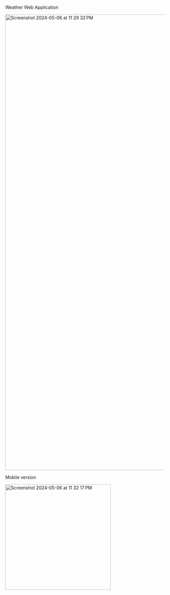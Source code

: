 Weather Web Application

<img width="1440" alt="Screenshot 2024-05-06 at 11 29 32 PM" src="https://github.com/Gideon1107/WeatherZone-web-app/assets/51706462/89c3990a-6d84-48e5-afc4-aa11b022a74b">


Mobile version

<img width="333" alt="Screenshot 2024-05-06 at 11 32 17 PM" src="https://github.com/Gideon1107/WeatherZone-web-app/assets/51706462/93c71041-3fd5-4d0c-ad0f-7d456d2f7864">
